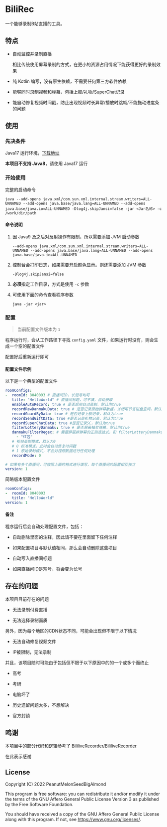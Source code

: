# BiliRec

一个能够录制B站直播的工具。

## 特点

- 自动监控并录制直播

  相比传统使用屏幕录制的方式，在更小的资源占用情况下能获得更好的录制效果

- 纯 Kotlin 编写，没有原生依赖，不需要任何第三方软件依赖

- 能够同时录制视频和弹幕，包括上舰/礼物/SuperChat记录

- 能自动修复视频时间戳，防止出现视频时长异常/播放时跳帧/不能拖动进度条的问题

## 使用

### 先决条件

Java17 运行环境，[下载地址](https://jdk.java.net/archive/)

**本项目不支持 Java8**，请使用 Java17 运行

### 开始使用

完整的启动命令

```shell
java --add-opens java.xml/com.sun.xml.internal.stream.writers=ALL-UNNAMED --add-opens java.base/java.lang=ALL-UNNAMED --add-opens java.base/java.io=ALL-UNNAMED -Dlog4j.skipJansi=false -jar <Jar名称> -c /work/dir/path
```

#### 命令说明

1. 因 Java9 及之后对反射操作有限制，所以需要添加 JVM 启动参数

   `--add-opens java.xml/com.sun.xml.internal.stream.writers=ALL-UNNAMED --add-opens java.base/java.lang=ALL-UNNAMED --add-opens java.base/java.io=ALL-UNNAMED`

2. 控制台会打印日志，如果需要开启颜色显示。则还需要添加 JVM 参数

   `-Dlog4j.skipJansi=false`

3. **必须**指定工作目录，方式是使用 `-c` 参数

4. 可使用下面的命令查看程序参数

   `java -jar <jar>`

### 配置

> 当前配置文件版本为 `1`

程序运行时，会从工作路径下寻找 `config.yaml` 文件，如果运行时没有，则会生成一个空的配置文件

配置好后重新运行即可

#### 配置文件示例

以下是一个典型的配置文件

```yaml
roomConfigs: 
-  roomId: 8040093 # 直播间ID，长短号均可
   title: "HelloWorld" # 直播间标题，可不填，自动获取
   enableAutoRecord: true # 是否启用自动录制，默认为true
   recordRawDanmakuData: true # 是否记录原始弹幕数据，关闭可节省磁盘空间，默认为true
   recordGuardByData: true # 是否记录上舰记录，默认为true
   recordSendGiftData: true #是否记录礼物记录，默认为true
   recordSuperChatData: true #是否记录SC，默认为true
   filterLotteryDanmaku: true # 是否屏蔽抽奖弹幕，默认为true
   danmakuFilterRegex: # 需要屏蔽掉弹幕的正则表达式，和 filterLotteryDanmaku 相互独立，留空则表示不屏蔽任何弹幕
     - "红包"
   # 视频录制模式，默认为0
   # 0 标准模式，此时会自动修复时间戳
   # 1 原始录制模式，不会对视频数据进行任何处理
   recordMode: 0 

# 如果有多个直播间，可按照上面的格式进行填写，每个直播间的配置相互独立
version: 1
```

简略版本配置文件

```yaml
roomConfigs: 
-  roomId: 8040093
   title: "HelloWorld"
version: 1
```

#### 备注

程序运行后会自动处理配置文件，包括：

- 自动删除里面的注释，因此请不要在里面留下任何注释

- 如果配置项目与默认值相同，那么会自动删除这些项目

- 自动写入直播间标题

- 如果直播间ID是短号，将会变为长号

## 存在的问题

本项目目前存在的问题

- 无法录制付费直播

- 无法选择录制画质

另外，因为每个地区的CDN状态不同，可能会出现但不限于以下情况

- 无法自动修复视频文件

- IP被限制，无法录制

并且，该项目随时可能由于包括但不限于以下原因中的的一个或多个而终止

- 高考

- 考研

- 电脑坏了

- 历史遗留问题太多，不想解决

- 官方封锁

## 鸣谢

本项目中的部分代码和逻辑参考了 [BililiveRecorder/BililiveRecorder](https://github.com/BililiveRecorder/BililiveRecorder)

在此表示感谢

## License

Copyright (C) 2022 PeanutMelonSeedBigAlmond

This program is free software: you can redistribute it and/or modify it under the terms of the GNU Affero General Public
License Version 3 as published by the Free Software Foundation.

You should have received a copy of the GNU Affero General Public License along with this program. If not,
see <https://www.gnu.org/licenses/>.
